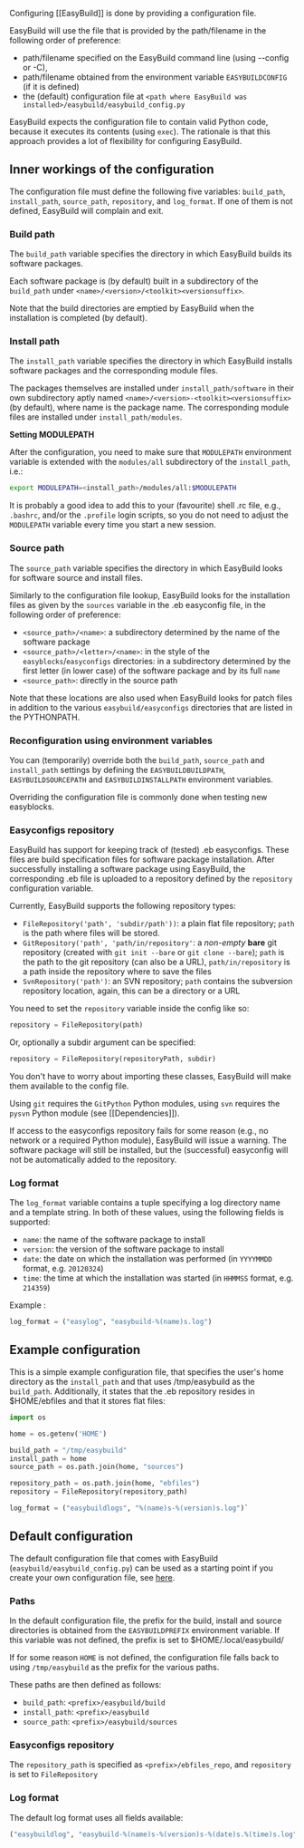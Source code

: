 Configuring [[EasyBuild]] is done by providing a configuration file.

EasyBuild will use the file that is provided by the path/filename in the following order of preference:

* path/filename specified on the EasyBuild command line (using --config or -C),
* path/filename obtained from the environment variable `EASYBUILDCONFIG` (if it is defined)
* the (default) configuration file at `<path where EasyBuild was installed>/easybuild/easybuild_config.py`

EasyBuild expects the configuration file to contain valid Python code, because it executes its contents (using `exec`).
The rationale is that this approach provides a lot of flexibility for configuring EasyBuild.


## Inner workings of the configuration

The configuration file must define the following five variables: `build_path`, `install_path`, `source_path`, `repository`, and `log_format`.
If one of them is not defined, EasyBuild will complain and exit.


### Build path

The `build_path` variable specifies the directory in which EasyBuild builds its software packages.

Each software package is (by default) built in a subdirectory of the `build_path` under `<name>/<version>/<toolkit><versionsuffix>`.

Note that the build directories are emptied by EasyBuild when the installation is completed (by default).


### Install path

The `install_path` variable specifies the directory in which EasyBuild installs software packages and the corresponding module files.

The packages themselves are installed under `install_path/software` in their own subdirectory aptly named `<name>/<version>-<toolkit><versionsuffix>`
(by default), where name is the package name. The corresponding module files are installed under `install_path/modules`.

**Setting MODULEPATH**

After the configuration, you need to make sure that `MODULEPATH` environment variable is extended with the `modules/all` subdirectory of the `install_path`, i.e.:

```bash
export MODULEPATH=<install_path>/modules/all:$MODULEPATH
```

It is probably a good idea to add this to your (favourite) shell .rc file, e.g.,  `.bashrc`, and/or the `.profile` login scripts,
so you do not need to adjust the `MODULEPATH` variable every time you start a new session.


### Source path

The `source_path` variable specifies the directory in which EasyBuild looks for software source and install files.

Similarly to the configuration file lookup, EasyBuild looks for the installation files as given by the `sources` variable
in the .eb easyconfig file, in the following order of preference:

* `<source_path>/<name>`: a subdirectory determined by the name of the software package
* `<source_path>/<letter>/<name>`: in the style of the `easyblocks`/`easyconfigs` directories:
  in a subdirectory determined by the first letter (in lower case) of the software package and by its full `name`
* `<source_path>`: directly in the source path

Note that these locations are also used when EasyBuild looks for patch files in addition to the various `easybuild/easyconfigs`
directories that are listed in the PYTHONPATH.


### Reconfiguration using environment variables

You can (temporarily) override both the `build_path`, `source_path` and `install_path` settings by defining the `EASYBUILDBUILDPATH`,
`EASYBUILDSOURCEPATH` and `EASYBUILDINSTALLPATH` environment variables.

Overriding the configuration file is commonly done when testing new easyblocks.


### Easyconfigs repository

EasyBuild has support for keeping track of (tested) .eb easyconfigs. These files are build specification files for software package installation.
After successfully installing a software package using EasyBuild, the corresponding .eb file is uploaded to a repository defined by the `repository` configuration variable.

Currently, EasyBuild supports the following repository types:

* `FileRepository('path', 'subdir/path'))`: a plain flat file repository; `path` is the path where files will be stored.
* `GitRepository('path', 'path/in/repository'`: a _non-empty_ **bare** git repository (created with `git init --bare` or `git clone --bare`);
   `path` is the path to the git repository (can also be a URL), `path/in/repository` is a path inside the repository where to save the files
* `SvnRepository('path')`: an SVN repository; `path` contains the subversion repository location, again, this can be a directory or a URL

You need to set the `repository` variable inside the config like so:
```python
repository = FileRepository(path)
```

Or, optionally a subdir argument can be specified:

```python
repository = FileRepository(repositoryPath, subdir)
```

You don't have to worry about importing these classes, EasyBuild will make them available to the config file.

Using `git` requires the `GitPython` Python modules, using `svn` requires the `pysvn` Python module (see [[Dependencies]]).

If access to the easyconfigs repository fails for some reason (e.g., no network or a required Python module), EasyBuild will
issue a warning. The software package will still be installed, but the (successful) easyconfig will not be automatically added to the repository.


### Log format

The `log_format` variable contains a tuple specifying a log directory name and a template string. In both of these values, using the following fields is supported:

* `name`: the name of the software package to install
* `version`: the version of the software package to install
* `date`: the date on which the installation was performed (in `YYYYMMDD` format, e.g. `20120324`)
* `time`: the time at which the installation was started (in `HHMMSS` format, e.g. `214359`)

Example :

```python
log_format = ("easylog", "easybuild-%(name)s.log")
```

## Example configuration

This is a simple example configuration file, that specifies the user's home directory as the `install_path` and  that uses /tmp/easybuild as the `build_path`.
Additionally, it states that the .eb repository resides in $HOME/ebfiles and that it stores flat files:

```python
import os

home = os.getenv('HOME')

build_path = "/tmp/easybuild"
install_path = home
source_path = os.path.join(home, "sources")

repository_path = os.path.join(home, "ebfiles")
repository = FileRepository(repository_path)

log_format = ("easybuildlogs", "%(name)s-%(version)s.log")`
```


## Default configuration

The default configuration file that comes with EasyBuild (`easybuild/easybuild_config.py`) can be used as a starting point if you create your own configuration file,
see [here](https://github.com/hpcugent/easybuild-framework/tree/master/easybuild/easybuild_config.py).


### Paths

In the default configuration file, the prefix for the build, install and source directories is obtained from the `EASYBUILDPREFIX` environment variable.
If this variable was not defined, the prefix is set to $HOME/.local/easybuild/

If for some reason `HOME` is not defined, the configuration file falls back to using `/tmp/easybuild` as the prefix for the various paths.

These paths are then defined as follows:

* `build_path`: `<prefix>/easybuild/build`
* `install_path`: `<prefix>/easybuild`
* `source_path`: `<prefix>/easybuild/sources`


### Easyconfigs repository

The `repository_path` is specified as `<prefix>/ebfiles_repo`, and
`repository` is set to `FileRepository`


### Log format

The default log format uses all fields available:

```python
("easybuildlog", "easybuild-%(name)s-%(version)s-%(date)s.%(time)s.log")
```

